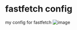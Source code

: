 # fastfetch config
my config for fastfetch
![image](https://github.com/user-attachments/assets/c0b640fa-26b5-41e1-ad6b-958751bb44f2)

